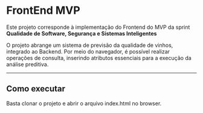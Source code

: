 # FrontEnd MVP

Este projeto corresponde à implementação do Frontend do MVP da sprint  **Qualidade de Software, Segurança e Sistemas Inteligentes**

O projeto abrange um sistema de previsão da qualidade de vinhos, integrado ao Backend. Por meio do navegador, é possível realizar operações de consulta, inserindo atributos essenciais para a execução da análise preditiva.

---

## Como executar

Basta clonar o projeto e abrir o arquivo index.html no browser.
